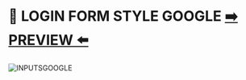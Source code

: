 # :bookmark_tabs: LOGIN FORM STYLE GOOGLE  [:arrow_right: PREVIEW :arrow_left:](https://erik161.github.io/-Login-Form-Using-HTML-CSS/) 


![INPUTSGOOGLE](https://user-images.githubusercontent.com/26189854/90860530-667ef180-e347-11ea-8173-1c03b9160720.gif)

